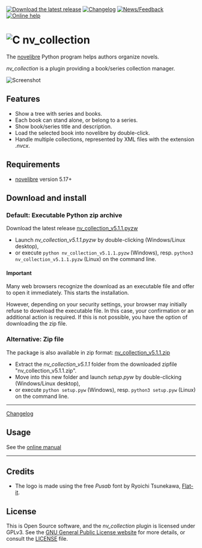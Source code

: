 [![Download the latest release](docs/img/download-button.png)](https://github.com/peter88213/nv_collection/raw/main/dist/nv_collection_v5.1.1.pyzw)
[![Changelog](docs/img/changelog-button.png)](docs/changelog.md)
[![News/Feedback](docs/img/news-button.png)](https://github.com/peter88213/novelibre/discussions)
[![Online help](docs/img/help-button.png)](https://peter88213.github.io/nvhelp-en/nv_collection/)


# ![C](icons/cLogo32.png) nv_collection

The [novelibre](https://github.com/peter88213/novelibre/) Python program helps authors organize novels.  

*nv_collection* is a plugin providing a book/series collection manager. 

![Screenshot](docs/Screenshots/screen01.png)

## Features

- Show a tree with series and books.
- Each book can stand alone, or belong to a series.
- Show book/series title and description.
- Load the selected book into novelibre by double-click. 
- Handle multiple collections, represented by XML files with the extension *.nvcx*.

## Requirements

- [novelibre](https://github.com/peter88213/novelibre/) version 5.17+

## Download and install

### Default: Executable Python zip archive

Download the latest release [nv_collection_v5.1.1.pyzw](https://github.com/peter88213/nv_collection/raw/main/dist/nv_collection_v5.1.1.pyzw)

- Launch *nv_collection_v5.1.1.pyzw* by double-clicking (Windows/Linux desktop),
- or execute `python nv_collection_v5.1.1.pyzw` (Windows), resp. `python3 nv_collection_v5.1.1.pyzw` (Linux) on the command line.

#### Important

Many web browsers recognize the download as an executable file and offer to open it immediately. 
This starts the installation.

However, depending on your security settings, your browser may 
initially  refuse  to download the executable file. 
In this case, your confirmation or an additional action is required. 
If this is not possible, you have the option of downloading 
the zip file. 


### Alternative: Zip file

The package is also available in zip format: [nv_collection_v5.1.1.zip](https://github.com/peter88213/nv_collection/raw/main/dist/nv_collection_v5.1.1.zip)

- Extract the *nv_collection_v5.1.1* folder from the downloaded zipfile "nv_collection_v5.1.1.zip".
- Move into this new folder and launch *setup.pyw* by double-clicking (Windows/Linux desktop), 
- or execute `python setup.pyw` (Windows), resp. `python3 setup.pyw` (Linux) on the command line.

---

[Changelog](docs/changelog.md)

## Usage

See the [online manual](https://peter88213.github.io/nvhelp-en/nv_collection/)

---

## Credits

- The logo is made using the free *Pusab* font by Ryoichi Tsunekawa, [Flat-it](http://flat-it.com/).

## License

This is Open Source software, and the *nv_collection* plugin is licensed under GPLv3. See the
[GNU General Public License website](https://www.gnu.org/licenses/gpl-3.0.en.html) for more
details, or consult the [LICENSE](https://github.com/peter88213/nv_collection/blob/main/LICENSE) file.
